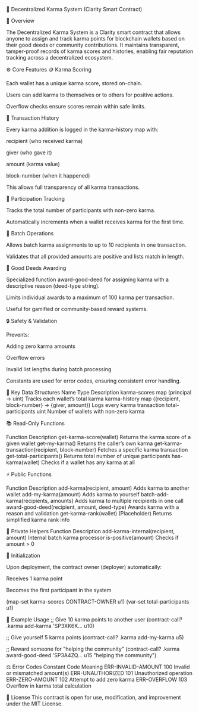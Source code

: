 🧭 Decentralized Karma System (Clarity Smart Contract)

📘 Overview

The Decentralized Karma System is a Clarity smart contract that allows anyone to assign and track karma points for blockchain wallets based on their good deeds or community contributions.
It maintains transparent, tamper-proof records of karma scores and histories, enabling fair reputation tracking across a decentralized ecosystem.

⚙️ Core Features
🪙 Karma Scoring

Each wallet has a unique karma score, stored on-chain.

Users can add karma to themselves or to others for positive actions.

Overflow checks ensure scores remain within safe limits.

📜 Transaction History

Every karma addition is logged in the karma-history map with:

recipient (who received karma)

giver (who gave it)

amount (karma value)

block-number (when it happened)

This allows full transparency of all karma transactions.

👥 Participation Tracking

Tracks the total number of participants with non-zero karma.

Automatically increments when a wallet receives karma for the first time.

🧩 Batch Operations

Allows batch karma assignments to up to 10 recipients in one transaction.

Validates that all provided amounts are positive and lists match in length.

💎 Good Deeds Awarding

Specialized function award-good-deed for assigning karma with a descriptive reason (deed-type string).

Limits individual awards to a maximum of 100 karma per transaction.

Useful for gamified or community-based reward systems.

🔒 Safety & Validation

Prevents:

Adding zero karma amounts

Overflow errors

Invalid list lengths during batch processing

Constants are used for error codes, ensuring consistent error handling.

🧠 Key Data Structures
Name	Type	Description
karma-scores	map (principal → uint)	Tracks each wallet’s total karma
karma-history	map ({recipient, block-number} → {giver, amount})	Logs every karma transaction
total-participants	uint	Number of wallets with non-zero karma

📚 Read-Only Functions

Function	Description
get-karma-score(wallet)	Returns the karma score of a given wallet
get-my-karma()	Returns the caller’s own karma
get-karma-transaction(recipient, block-number)	Fetches a specific karma transaction
get-total-participants()	Returns total number of unique participants
has-karma(wallet)	Checks if a wallet has any karma at all

⚡ Public Functions

Function	Description
add-karma(recipient, amount)	Adds karma to another wallet
add-my-karma(amount)	Adds karma to yourself
batch-add-karma(recipients, amounts)	Adds karma to multiple recipients in one call
award-good-deed(recipient, amount, deed-type)	Awards karma with a reason and validation
get-karma-rank(wallet)	(Placeholder) Returns simplified karma rank info

🔧 Private Helpers
Function	Description
add-karma-internal(recipient, amount)	Internal batch karma processor
is-positive(amount)	Checks if amount > 0

🚀 Initialization

Upon deployment, the contract owner (deployer) automatically:

Receives 1 karma point

Becomes the first participant in the system

(map-set karma-scores CONTRACT-OWNER u1)
(var-set total-participants u1)

🧪 Example Usage
;; Give 10 karma points to another user
(contract-call? .karma add-karma 'SP3XK6K... u10)

;; Give yourself 5 karma points
(contract-call? .karma add-my-karma u5)

;; Reward someone for "helping the community"
(contract-call? .karma award-good-deed 'SP3A4ZQ... u15 "helping the community")

⚖️ Error Codes
Constant	Code	Meaning
ERR-INVALID-AMOUNT	100	Invalid or mismatched amount(s)
ERR-UNAUTHORIZED	101	Unauthorized operation
ERR-ZERO-AMOUNT	102	Attempt to add zero karma
ERR-OVERFLOW	103	Overflow in karma total calculation

🧾 License
This contract is open for use, modification, and improvement under the MIT License.